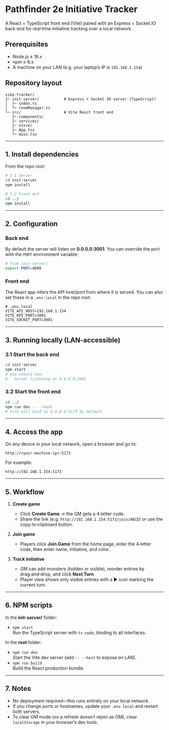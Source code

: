 # Pathfinder 2e Initiative Tracker

A React + TypeScript front end (Vite) paired with an Express + Socket.IO back end for real‑time initiative tracking over a local network.

## Prerequisites

- Node.js ≥ 16.x
- npm ≥ 8.x
- A machine on your LAN (e.g. your laptop’s IP is `192.168.1.154`)

## Repository layout

```
vibe-tracker/
├─ init-server/           # Express + Socket.IO server (TypeScript)
│  ├─ index.ts
│  └─ roomManager.ts
└─ src/                   # Vite React front end
   ├─ components/
   ├─ services/
   ├─ store/
   ├─ App.tsx
   └─ main.tsx
```

---

## 1. Install dependencies

From the repo root:

```bash
# 1.1 Server
cd init-server
npm install

# 1.2 Front end
cd ../
npm install
```

---

## 2. Configuration

### Back end

By default the server will listen on **0.0.0.0:3001**. You can override the port with the `PORT` environment variable:

```bash
# from init-server/
export PORT=4000
```

### Front end

The React app infers the API host/port from where it is served. You can also set these in a `.env.local` in the repo root:

```env
# .env.local
VITE_API_HOST=192.168.1.154
VITE_API_PORT=3001
VITE_SOCKET_PORT=3001
```

---

## 3. Running locally (LAN‑accessible)

### 3.1 Start the back end

```bash
cd init-server
npm start
# you should see:
#   Server listening on 0.0.0.0:3001
```

### 3.2 Start the front end

```bash
cd ../
npm run dev -- --host
# Vite will bind to 0.0.0.0:5173 by default
```

---

## 4. Access the app

On any device in your local network, open a browser and go to:

```
http://<your‑machine‑ip>:5173
```

For example:
```
http://192.168.1.154:5173
```

---

## 5. Workflow

1. **Create game**  
   - Click **Create Game** → the GM gets a 4‑letter code.  
   - Share the link (e.g. `http://192.168.1.154:5173/join/ABCD`) or use the copy‑to‑clipboard button.

2. **Join game**  
   - Players click **Join Game** from the home page, enter the 4‑letter code, then enter name, initiative, and color.

3. **Track initiative**  
   - GM can add monsters (hidden or visible), reorder entries by drag‑and‑drop, and click **Next Turn**.  
   - Player view shows only visible entries with a ▶️ icon marking the current turn.

---

## 6. NPM scripts

In the **init-server/** folder:

- `npm start`  
  Run the TypeScript server with `ts-node`, binding to all interfaces.

In the **root** folder:

- `npm run dev`  
  Start the Vite dev server (add `-- --host` to expose on LAN).  
- `npm run build`  
  Build the React production bundle.

---

## 7. Notes

- No deployment required—this runs entirely on your local network.  
- If you change ports or hostnames, update your `.env.local` and restart both servers.  
- To clear GM mode (so a refresh doesn’t rejoin as GM), clear `localStorage` in your browser’s dev tools.
